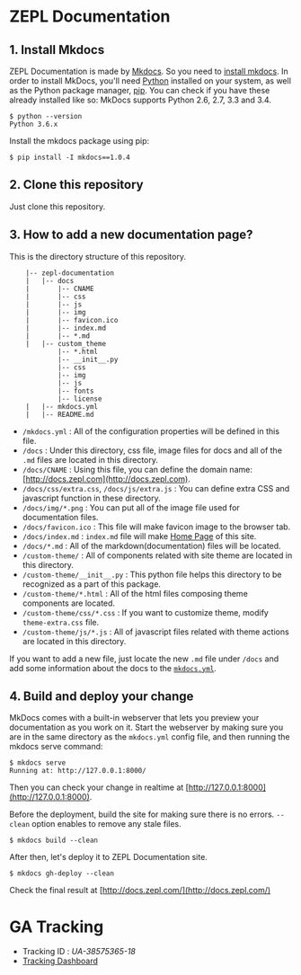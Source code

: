 # ZEPL Documentation

## 1. Install Mkdocs
ZEPL Documentation is made by [Mkdocs](http://www.mkdocs.org/). So you need to [install mkdocs](http://www.mkdocs.org/#installation). In order to install MkDocs, you'll need [Python](https://www.python.org/) installed on your system, as well as the Python package manager, [pip](https://pip.pypa.io/en/stable/). You can check if you have these already installed like so:  MkDocs supports Python 2.6, 2.7, 3.3 and 3.4.

```
$ python --version
Python 3.6.x
```

Install the mkdocs package using pip:
```
$ pip install -I mkdocs==1.0.4
```

## 2. Clone this repository
Just clone this repository.

## 3. How to add a new documentation page?
This is the directory structure of this repository.

```
    |-- zepl-documentation
    |   |-- docs
    |       |-- CNAME
    |       |-- css
    |       |-- js
    |       |-- img
    |       |-- favicon.ico
    |       |-- index.md
    |       |-- *.md
    |   |-- custom_theme
            |-- *.html
            |-- __init__.py
            |-- css
            |-- img
            |-- js
            |-- fonts
            |-- license
    |   |-- mkdocs.yml
    |   |-- README.md

```

* `/mkdocs.yml` : All of the configuration properties will be defined in this file.
* `/docs` : Under this directory, css file, image files for docs and all of the `.md` files are located in this directory.
* `/docs/CNAME` : Using this file, you can define the domain name: [http://docs.zepl.com](http://docs.zepl.com).
* `/docs/css/extra.css`, `/docs/js/extra.js` : You can define extra CSS and javascript function in these directory.
* `/docs/img/*.png` : You can put all of the image file used for documentation files.
* `/docs/favicon.ico` : This file will make favicon image to the browser tab. 
* `/docs/index.md` : `index.md` file will make [Home Page](http://docs.zepl.com/) of this site.
* `/docs/*.md` : All of the markdown(documentation) files will be located.
* `/custom-theme/` : All of components related with site theme are located in this directory.  
* `/custom-theme/__init__.py` : This python file helps this directory to be recognized as a part of this package.
* `/custom-theme/*.html` : All of the html files composing theme components are located.
* `/custom-theme/css/*.css` : If you want to customize theme, modify `theme-extra.css` file.
* `/custom-theme/js/*.js` : All of javascript files related with theme actions are located in this directory.

If you want to add a new file, just locate the new `.md` file under `/docs` and add some information about the docs to the <code>[mkdocs.yml](https://github.com/ZEPL/zepl-documentation/blob/master/mkdocs.yml)</code>. 

## 4. Build and deploy your change

MkDocs comes with a built-in webserver that lets you preview your documentation as you work on it. Start the webserver by making sure you are in the same directory as the `mkdocs.yml` config file, and then running the mkdocs serve command:

```
$ mkdocs serve
Running at: http://127.0.0.1:8000/
```
Then you can check your change in realtime at [http://127.0.0.1:8000](http://127.0.0.1:8000).

Before the deployment, build the site for making sure there is no errors. `--clean` option enables to remove any stale files.

```
$ mkdocs build --clean
```

After then, let's deploy it to ZEPL Documentation site.

```
$ mkdocs gh-deploy --clean
```

Check the final result at [http://docs.zepl.com/](http://docs.zepl.com/) 

# GA Tracking

 - Tracking ID : *UA-38575365-18*
 - [Tracking Dashboard](https://analytics.google.com/analytics/web/#realtime/rt-overview/a38575365w143724583p148362231/)
